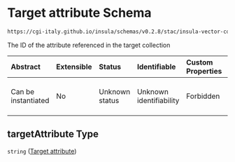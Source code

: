# Target attribute Schema

```txt
https://cgi-italy.github.io/insula/schemas/v0.2.8/stac/insula-vector-collection-time-dynamic-data.schema.json#/$defs/timeDynamicDataSourceForeignKey/properties/targetAttribute
```

The ID of the attribute referenced in the target collection

| Abstract            | Extensible | Status         | Identifiable            | Custom Properties | Additional Properties | Access Restrictions | Defined In                                                                                                                                             |
| :------------------ | :--------- | :------------- | :---------------------- | :---------------- | :-------------------- | :------------------ | :----------------------------------------------------------------------------------------------------------------------------------------------------- |
| Can be instantiated | No         | Unknown status | Unknown identifiability | Forbidden         | Allowed               | none                | [insula-vector-collection-time-dynamic-data.schema.json\*](schemas/stac/insula-vector-collection-time-dynamic-data.schema.json) |

## targetAttribute Type

`string` ([Target attribute](insula-vector-collection-time-dynamic-data-defs-time-dynamic-data-foreign-key-properties-target-attribute.md))
